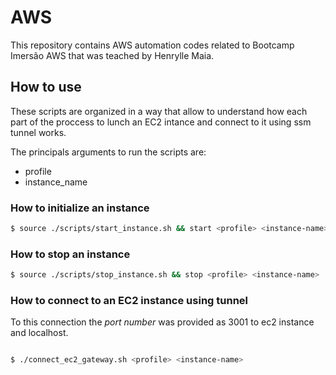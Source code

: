 # AWS

This repository contains AWS automation codes related to Bootcamp Imersão AWS
that was teached by Henrylle Maia.


## How to use

These scripts are organized in a way that allow to understand how each part of
the proccess to lunch an EC2 intance and connect to it using ssm tunnel works.

The principals arguments to run the scripts are:
- profile
- instance_name


### How to initialize an instance 

```bash
$ source ./scripts/start_instance.sh && start <profile> <instance-name>
```


### How to stop an instance

```bash
$ source ./scripts/stop_instance.sh && stop <profile> <instance-name>
```


### How to connect to an EC2 instance using tunnel

To this connection the *port number* was provided as 3001 to ec2 instance and localhost.

```bash

$ ./connect_ec2_gateway.sh <profile> <instance-name>
```